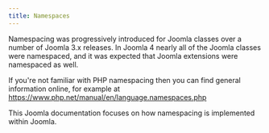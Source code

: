 ```yaml
---
title: Namespaces
---
```

Namespacing was progressively introduced for Joomla classes over a number of Joomla 3.x releases. In Joomla 4 nearly all of the Joomla classes were namespaced, and it was expected that Joomla extensions were namespaced as well.

If you're not familiar with PHP namespacing then you can find general information online, for example at https://www.php.net/manual/en/language.namespaces.php

This Joomla documentation focuses on how namespacing is implemented within Joomla.